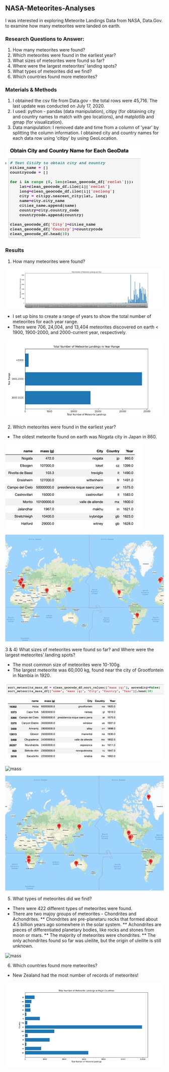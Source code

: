 ## NASA-Meteorites-Analyses

I was interested in exploring Meteorite Landings Data from NASA, Data.Gov. to examine how many meteorites were landed on earth.

### Research Questions to Answer:
1) How many meteorites were found? 
2) Which meteorites were found in the earliest year?
3) What sizes of meteorites were found so far? 
4) Where were the largest meteorites’ landing spots?
5) What types of meteorites did we find?
6) Which countries found more meteorites?

### Materials & Methods
1) I obtained the csv file from Data.gov - the total rows were 45,716. The last update was conducted on July 17, 2020.
2) I used: python - pandas (data manipulation), citipy (for obtaining city and country names to match with geo locations), and matplotlib and gmap (for visualization).
3) Data manipulation: I removed date and time from a column of 'year' by splitting the column information. I obtained city and country names for each data row using 'citipy' by using GeoLocation.

![citipy](ReadMe_Images/citipy.png)


### Results
1) How many meteorites were found?

![total_number](ReadMe_Images/Total_Number_Meteorite_Years.png)

* I set up bins to create a range of years to show the total number of meteorites for each year range.
* There were 706, 24,004, and 13,404 meteorites discovered on earth < 1900, 1900-2000, and 2000-current year, respectively.
  
![total_number](ReadMe_Images/Total_Number_Meteorite_YearRange.png)


2) Which meteorites were found in the earliest year?
* The oldest meteorite found on earth was Nogata city in Japan in 860.

![table](ReadMe_Images/table_1.png)

![map_1](ReadMe_Images/oldest_meteorites.png)


3 & 4) What sizes of meteorites were found so far? and Where were the largest meteorites’ landing spots?
* The most common size of meteorites were 10-100g.
* The largest meteorite was 60,000 kg, found near the city of Grootfontein in Nambia in 1920.

![table_2](ReadMe_Images/table_2.png)

![mass](ReadMe_Images/Total_Number_Meteorites_MassRnage.png)

![mass_map](ReadMe_Images/Biggest_Mass10.png)


5) What types of meteorites did we find?
* There were 422 different types of meteorites were found.
* There are two majoy groups of meteorites - Chondrites and Achondrites.
** Chondrites are pre-planetaru rocks that formed about 4.5 billion years ago somewhere in the solar system.
** Achondrites are pieces of differentiated planetary bodies, like rocks and stones from moon or mars.
** The majority of meteorites were chondrites. 
** The only achondrites found so far was uleilite, but the origin of uleilite is still unknown.

![mass](ReadMe_Images/Total_Number_Meteorites_Types.png)


6) Which countries found more meteorites?
* New Zealand had the most number of records of meteorites!

![mass](ReadMe_Images/Meteorites_Countries.png)
